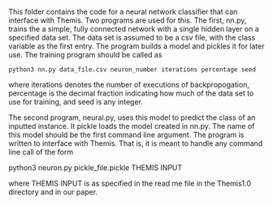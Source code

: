This folder contains the code for a neural network classifier that can interface with Themis. Two programs 
are used for this. The first, nn.py, trains the a simple, fully connected network with a single hidden layer on 
a specified data set. The data set is assumed to be a csv file, with the class variable as the first entry. 
The program builds a model and pickles it for later use. The training program should be called as

    python3 nn.py data_file.csv neuron_number iterations percentage seed

where iterations denotes the number of executions of backpropogation, percentage is the decimal fraction
indicating how much of the data set to use for training, and seed is any integer. 

The second program, neural.py, uses this model to predict the class of an inputted instance. It pickle loads
the model created in nn.py. The name of this model should be the first command line argument. The program is written
to interface with Themis. That is, it is meant to handle any command line call of the form

   python3 neuron.py pickle_file.pickle THEMIS INPUT

where THEMIS INPUT is as specified in the read me file in the Themis1.0 directory and in our paper. 
